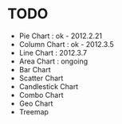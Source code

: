 TODO
=================

* Pie Chart : ok - 2012.2.21
* Column Chart : ok - 2012.3.5
* Line Chart : 2012.3.7
* Area Chart : ongoing
* Bar Chart
* Scatter Chart
* Candlestick Chart
* Combo Chart
* Geo Chart
* Treemap